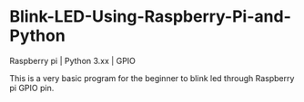 # Blink-LED-Using-Raspberry-Pi-and-Python
Raspberry pi | Python 3.xx | GPIO

This is a very basic program for the beginner to blink led through Raspberry pi GPIO pin.
